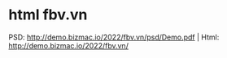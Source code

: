 # html fbv.vn

PSD: http://demo.bizmac.io/2022/fbv.vn/psd/Demo.pdf    |    Html: http://demo.bizmac.io/2022/fbv.vn/